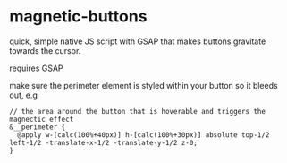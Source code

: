 # magnetic-buttons
quick, simple native JS script with GSAP that makes buttons gravitate towards the cursor.

requires GSAP

make sure the perimeter element is styled within your button so it bleeds out, e.g    
````
// the area around the button that is hoverable and triggers the magnectic effect
&__perimeter {
  @apply w-[calc(100%+40px)] h-[calc(100%+30px)] absolute top-1/2 left-1/2 -translate-x-1/2 -translate-y-1/2 z-0;
}
 ````
